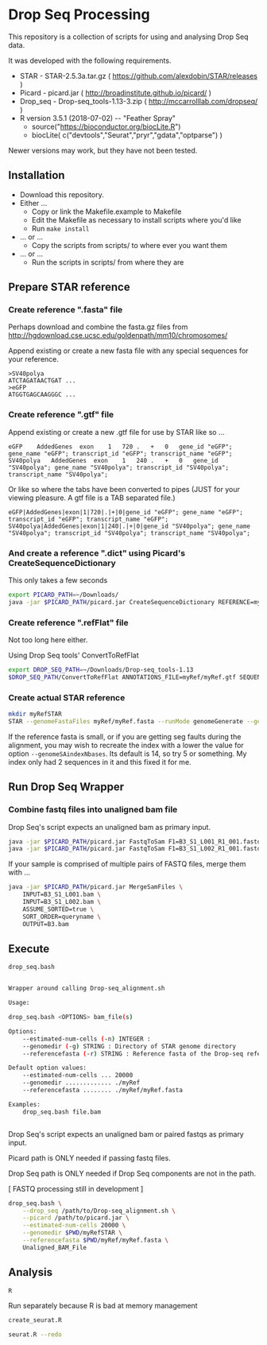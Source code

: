 # Drop Seq Processing

This repository is a collection of scripts for using and analysing Drop Seq data.

It was developed with the following requirements.

* STAR - STAR-2.5.3a.tar.gz  ( https://github.com/alexdobin/STAR/releases )
* Picard - picard.jar ( http://broadinstitute.github.io/picard/ )
* Drop\_seq - Drop-seq\_tools-1.13-3.zip ( http://mccarrolllab.com/dropseq/ )
* R version 3.5.1 (2018-07-02) -- "Feather Spray"
  * source("https://bioconductor.org/biocLite.R")
  * biocLite( c("devtools","Seurat","pryr","gdata","optparse") )


Newer versions may work, but they have not been tested.


##	Installation

* Download this repository.
* Either ...
  * Copy or link the Makefile.example to Makefile
  * Edit the Makefile as necessary to install scripts where you'd like
  * Run `make install`
* ... or ...
  * Copy the scripts from scripts/ to where ever you want them
* ... or ...
  * Run the scripts in scripts/ from where they are




##	Prepare STAR reference


###	Create reference ".fasta" file

Perhaps download and combine the fasta.gz files from http://hgdownload.cse.ucsc.edu/goldenpath/mm10/chromosomes/

Append existing or create a new fasta file with any special sequences for your reference.

```
>SV40polya
ATCTAGATAACTGAT ...
>eGFP
ATGGTGAGCAAGGGC ...
```

###	Create reference ".gtf" file

Append existing or create a new .gtf file for use by STAR like so ...

```
eGFP	AddedGenes	exon	1	720	.	+	0	gene_id "eGFP"; gene_name "eGFP"; transcript_id "eGFP"; transcript_name "eGFP";
SV40polya	AddedGenes	exon	1	240	.	+	0	gene_id "SV40polya"; gene_name "SV40polya"; transcript_id "SV40polya"; transcript_name "SV40polya";
```

Or like so where the tabs have been converted to pipes (JUST for your viewing pleasure. A gtf file is a TAB separated file.)

```
eGFP|AddedGenes|exon|1|720|.|+|0|gene_id "eGFP"; gene_name "eGFP"; transcript_id "eGFP"; transcript_name "eGFP";
SV40polya|AddedGenes|exon|1|240|.|+|0|gene_id "SV40polya"; gene_name "SV40polya"; transcript_id "SV40polya"; transcript_name "SV40polya";
```


###	And create a reference ".dict" using Picard's CreateSequenceDictionary

This only takes a few seconds

```BASH
export PICARD_PATH=~/Downloads/
java -jar $PICARD_PATH/picard.jar CreateSequenceDictionary REFERENCE=myRef/myRef.fasta
```

###	Create reference ".refFlat" file

Not too long here either.

Using Drop Seq tools' ConvertToRefFlat

```BASH
export DROP_SEQ_PATH=~/Downloads/Drop-seq_tools-1.13
$DROP_SEQ_PATH/ConvertToRefFlat ANNOTATIONS_FILE=myRef/myRef.gtf SEQUENCE_DICTIONARY=myRef/myRef.dict OUTPUT=myRef/myRef.refFlat
```

###	Create actual STAR reference

```BASH
mkdir myRefSTAR
STAR --genomeFastaFiles myRef/myRef.fasta --runMode genomeGenerate --genomeDir $PWD/myRefSTAR --sjdbGTFfile myRef/myRef.gtf 
```

If the reference fasta is small, or if you are getting seg faults during the alignment, you may wish to recreate the index with a lower the value for option `--genomeSAindexNbases`. Its default is 14, so try 5 or something. My index only had 2 sequences in it and this fixed it for me.








##	Run Drop Seq Wrapper


###	Combine fastq files into unaligned bam file

Drop Seq's script expects an unaligned bam as primary input.

```BASH
java -jar $PICARD_PATH/picard.jar FastqToSam F1=B3_S1_L001_R1_001.fastq.gz F2=B3_S1_L001_R2_001.fastq.gz O=B3_S1_L001.bam SM=B3_S1_L001
java -jar $PICARD_PATH/picard.jar FastqToSam F1=B3_S1_L002_R1_001.fastq.gz F2=B3_S1_L002_R2_001.fastq.gz O=B3_S1_L002.bam SM=B3_S1_L002
```

If your sample is comprised of multiple pairs of FASTQ files, merge them with ...

```BASH
java -jar $PICARD_PATH/picard.jar MergeSamFiles \
	INPUT=B3_S1_L001.bam \
	INPUT=B3_S1_L002.bam \
	ASSUME_SORTED=true \
	SORT_ORDER=queryname \
	OUTPUT=B3.bam
```









##	Execute

```BASH
drop_seq.bash


Wrapper around calling Drop-seq_alignment.sh

Usage:

drop_seq.bash <OPTIONS> bam_file(s)

Options:
	--estimated-num-cells (-n) INTEGER : 
	--genomedir (-g) STRING : Directory of STAR genome directory
	--referencefasta (-r) STRING : Reference fasta of the Drop-seq reference metadata bundle

Default option values:
	--estimated-num-cells ... 20000
	--genomedir ............. ./myRef
	--referencefasta ........ ./myRef/myRef.fasta

Examples:
	drop_seq.bash file.bam



```


Drop Seq's script expects an unaligned bam or paired fastqs as primary input.

Picard path is ONLY needed if passing fastq files.

Drop Seq path is ONLY needed if Drop Seq components are not in the path.

[ FASTQ processing still in development ]


```BASH
drop_seq.bash \
	--drop_seq /path/to/Drop-seq_alignment.sh \
	--picard /path/to/picard.jar \
	--estimated-num-cells 20000 \
	--genomedir $PWD/myRefSTAR \
	--referencefasta $PWD/myRef/myRef.fasta \
	Unaligned_BAM_File
```


##	Analysis


```BASH
R
```

Run separately because R is bad at memory management

```BASH
create_seurat.R

seurat.R --redo
```

